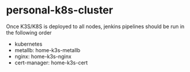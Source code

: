 # personal-k8s-cluster

Once K3S/K8S is deployed to all nodes, jenkins pipelines should be run in the following order

- kubernetes
- metallb: home-k3s-metallb
- nginx: home-k3s-nginx
- cert-manager: home-k3s-cert
